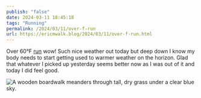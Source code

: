 ```yaml
---
publish: "false"
date: 2024-03-11 18:45:18
tags: "Running"
permalink: /2024/03/11/over-f-run
url: https://ericmwalk.blog/2024/03/11/over-f-run.html
---
```


Over 60°F [run](https://strava.com/activities/10938389789) wow! Such nice weather out today but deep down I know my body needs to start getting used to warmer weather on the horizon. Glad that whatever I picked up yesterday seems better now as I was out of it and today I did feel good.

![A wooden boardwalk meanders through tall, dry grass under a clear blue sky.](https://ericmwalk.blog/uploads/2024/img-8199.jpeg)